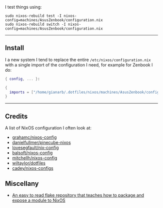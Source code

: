 I test things using:

```
sudo nixos-rebuild test -I nixos-config=machines/AsusZenbook/configuration.nix
sudo nixos-rebuild switch -I nixos-config=machines/AsusZenbook/configuration.nix
```

---

## Install

I a new system I tend to replace the entire `/etc/nixos/configuration.nix` with a single import of the configuration I need, for example for Zenbook I do:

```nix
{ config, ... }:

{
  imports = ["/home/gianarb/.dotfiles/nixos/machines/AsusZenbook/configuration.nix"];
}

```

---

## Credits

A list of NixOS configuration I often look at:

* [grahamc/nixos-config](https://github.com/grahamc/nixos-config)
* [danielfullmer/pinecube-nixos](https://github.com/danielfullmer/pinecube-nixos)
* [lovesegfault/nix-config](https://github.com/lovesegfault/nix-config)
* [balsoft/nixos-config](https://github.com/balsoft/nixos-config)
* [mitchellh/nixos-config](https://github.com/mitchellh/nixos-config)
* [wiltaylor/dotfiles](https://github.com/wiltaylor/dotfiles)
* [cadey/nixos-configs](https://tulpa.dev/cadey/nixos-configs)

## Miscellany

* [An easy to read flake repository that teaches how to package and expose a module to NixOS](https://git.sr.ht/~bwolf/learna.nix)
